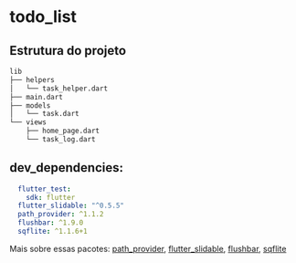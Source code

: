 # todo_list

## Estrutura do projeto

```bash
lib
├── helpers
│   └── task_helper.dart
├── main.dart
├── models
│   └── task.dart
└── views
    ├── home_page.dart
    └── task_log.dart
```
## dev_dependencies:

```yaml
  flutter_test:
    sdk: flutter
  flutter_slidable: "^0.5.5"
  path_provider: ^1.1.2
  flushbar: ^1.9.0
  sqflite: ^1.1.6+1
```
Mais sobre essas pacotes:
[path_provider](https://pub.dev/packages/path_provider), [flutter_slidable](https://pub.dev/packages/flutter_slidable), [flushbar](https://pub.dev/packages/flushbar), [sqflite](https://pub.dev/packages/sqflite)